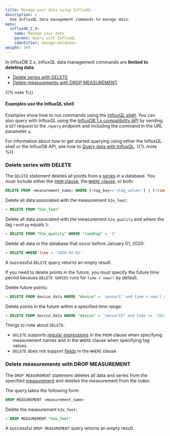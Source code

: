 ```yaml
---
title: Manage your data using InfluxQL
description: >
  Use InfluxQL data management commands to manage data.
menu:
  influxdb_2_4:
    name: Manage your data
    parent: Query with InfluxQL
    identifier: manage-database
weight: 204
---
```


In InfluxDB 2.x, InfluxQL data management commands are **limited to deleting data**:

- [Delete series with DELETE](#delete-series-with-delete)
- [Delete measurements with DROP MEASUREMENT](#delete-measurements-with-drop-measurement)

{{% note %}}

#### Examples use the InfluxQL shell

Examples show how to run commands using the [InfluxQL shell](/influxdb/v2.4/tools/influxql-shell/). You can also query with InfluxQL using the [InfluxDB 1.x compatibility API](/influxdb/v2.4/reference/api/influxdb-1x/) by sending a `GET` request to the `/query` endpoint and including the command in the URL parameter `q`.

For information about how to get started querying using either the InfluxQL shell or the InfluxDB API, see how to [Query data with InfluxQL](/influxdb/v2.4/query-data/influxql).
{{% /note %}}

### Delete series with DELETE

The `DELETE` statement deletes all points from a [series](/influxdb/v2.4/reference/glossary/#series) in a database. You must include either the [`FROM` clause](/influxdb/v2.4/query-data/influxql/explore-data/select/#from-clause), the [`WHERE` clause](/influxdb/v2.4/query-data/influxql/explore-data/where/), or both:

```sql
DELETE FROM <measurement_name> WHERE [<tag_key>='<tag_value>'] | [<time interval>]
```

Delete all data associated with the measurement `h2o_feet`:

```sql
> DELETE FROM "h2o_feet"
```

Delete all data associated with the measurement `h2o_quality` and where the tag `randtag` equals `3`:

```sql
> DELETE FROM "h2o_quality" WHERE "randtag" = '3'
```

Delete all data in the database that occur before January 01, 2020:

```sql
> DELETE WHERE time < '2020-01-01'
```

A successful `DELETE` query returns an empty result.

If you need to delete points in the future, you must specify the future time period because `DELETE SERIES` runs for `time < now()` by default.

Delete future points:

```sql 
> DELETE FROM device_data WHERE "device" = 'sensor1" and time > now() and < '2024-01-14T01:00:00Z'
```

Delete points in the future within a specified time range:

```sql
> DELETE FROM device_data WHERE "device" = 'sensor15" and time >= '2024-01-01T12:00:00Z' and <= '2025-06-30T11:59:00Z'
```

Things to note about `DELETE`:

* `DELETE` supports
[regular expressions](/influxdb/v2.4/query-data/influxql/explore-data/regular-expressions/)
in the `FROM` clause when specifying measurement names and in the `WHERE` clause
when specifying tag values.
* `DELETE` does not support [fields](/influxdb/v2.4/reference/glossary/#field) in the `WHERE` clause.

### Delete measurements with DROP MEASUREMENT

The `DROP MEASUREMENT` statement deletes all data and series from the specified [measurement](/influxdb/v2.4/reference/glossary/#measurement) and deletes the
measurement from the index.

The query takes the following form:
```sql
DROP MEASUREMENT <measurement_name>
```

Delete the measurement `h2o_feet`:
```sql
> DROP MEASUREMENT "h2o_feet"
```

A successful `DROP MEASUREMENT` query returns an empty result.
